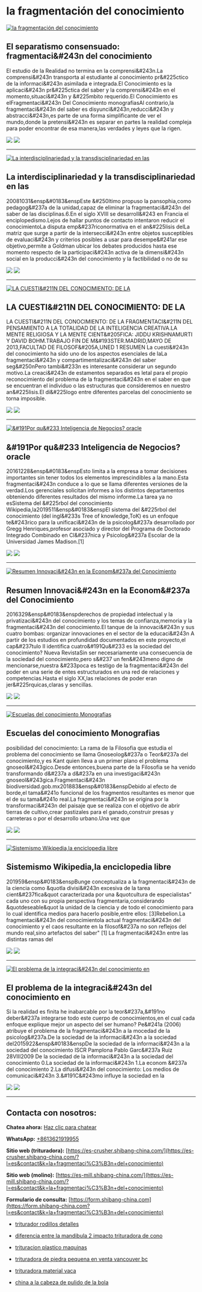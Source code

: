 # la fragmentación del conocimiento

<a href="https://swt.shibang-china.com/?l=es&img&k=la+fragmentaci%C3%B3n+del+conocimiento" target="_blank">![la fragmentación del conocimiento](http://static.shibang-china.com/all-800x300/1456.jpg)</a>

## El separatismo consensuado: fragmentaci&#243n del conocimiento
El estudio de la Realidad no termina en la comprensi&#243n.La comprensi&#243n transporta al estudiante al conocimiento pr&#225ctico de la informaci&#243n asimilada e integrada.El Conocimiento es la aplicaci&#243n pr&#225ctica del saber y la comprensi&#243n en el momento,situaci&#243n y &#225mbito requerido.El Conocimiento es elFragmentaci&#243n Del Conocimiento monografiasAl contrario,la fragmentaci&#243n del saber es disyunci&#243n,reducci&#243n y abstracci&#243n,es parte de una forma simplificante de ver el mundo,donde la pretensi&#243n es separar en partes la realidad compleja para poder encontrar de esa manera,las verdades y leyes que la rigen.


<a href="https://whatsapp.shibangsoft.com/WhatsApp.php" target="_blank" title="WhatsApp">![](http://static.shibang-china.com/icon/whatsapp.png)</a> <a href="https://swt.shibang-china.com/?l=es&icon&k=la+fragmentaci%C3%B3n+del+conocimiento" target="_blank">![](http://static.shibang-china.com/icon/chat-es.png)</a>

---

<a href="https://swt.shibang-china.com/?l=es&img&k=la+fragmentaci%C3%B3n+del+conocimiento" target="_blank">![La interdisciplinariedad y la transdisciplinariedad en las](http://static.shibang-china.com/all-800x300/1329.jpg)</a>

## La interdisciplinariedad y la transdisciplinariedad en las
20081031&ensp&#0183&enspEste &#250ltimo propuso la pansophia,como pedagog&#237a de la unidad,capaz de eliminar la fragmentaci&#243n del saber de las disciplinas.6.En el siglo XVIII se desarroll&#243 en Francia el enciplopedismo.Lejos de hallar puntos de contacto intentaron reducir el conocimientoLa disputa emp&#237riconormativa en el an&#225lisis delLa matriz que surge a partir de la intersecci&#243n entre objetos susceptibles de evaluaci&#243n y criterios posibles a usar para desempe&#241ar ese objetivo,permite a Goldman ubicar los debates producidos hasta ese momento respecto de la participaci&#243n activa de la dimensi&#243n social en la producci&#243n del conocimiento y la factibilidad o no de su


<a href="https://whatsapp.shibangsoft.com/WhatsApp.php" target="_blank" title="WhatsApp">![](http://static.shibang-china.com/icon/whatsapp.png)</a> <a href="https://swt.shibang-china.com/?l=es&icon&k=la+fragmentaci%C3%B3n+del+conocimiento" target="_blank">![](http://static.shibang-china.com/icon/chat-es.png)</a>

---

<a href="https://swt.shibang-china.com/?l=es&img&k=la+fragmentaci%C3%B3n+del+conocimiento" target="_blank">![LA CUESTI&#211N DEL CONOCIMIENTO: DE LA](http://static.shibang-china.com/all-800x300/324.jpg)</a>

## LA CUESTI&#211N DEL CONOCIMIENTO: DE LA
LA CUESTI&#211N DEL CONOCIMIENTO: DE LA FRAGMENTACI&#211N DEL PENSAMIENTO A LA TOTALIDAD DE LA INTELIGENCIA CREATIVA.LA MENTE RELIGIOSA Y LA MENTE CIENT&#205FICA: JIDDU KRISHNAMURTI Y DAVID BOHM.TRABAJO FIN DE M&#193STER.MADRID,MAYO DE 2013,FACULTAD DE FILOSOF&#205A,UNED 1 RESUMEN La cuesti&#243n del conocimiento ha sido uno de los aspectos esenciales de laLa fragmentaci&#243n y compartimentalizaci&#243n del saber seg&#250nPero tambi&#233n es interesante considerar un segundo motivo.La creaci&#243n de estamentos separados es letal para el propio reconocimiento del problema de la fragmentaci&#243n en el saber en que se encuentran el individuo o las estructuras que consideremos en nuestro an&#225lisis.El di&#225logo entre diferentes parcelas del conocimiento se torna imposible.


<a href="https://whatsapp.shibangsoft.com/WhatsApp.php" target="_blank" title="WhatsApp">![](http://static.shibang-china.com/icon/whatsapp.png)</a> <a href="https://swt.shibang-china.com/?l=es&icon&k=la+fragmentaci%C3%B3n+del+conocimiento" target="_blank">![](http://static.shibang-china.com/icon/chat-es.png)</a>

---

<a href="https://swt.shibang-china.com/?l=es&img&k=la+fragmentaci%C3%B3n+del+conocimiento" target="_blank">![&#191Por qu&#233 Inteligencia de Negocios? oracle](http://static.shibang-china.com/all-800x300/979.jpg)</a>

## &#191Por qu&#233 Inteligencia de Negocios? oracle
20161228&ensp&#0183&enspEsto limita a la empresa a tomar decisiones importantes sin tener todos los elementos imprescindibles a la mano.Esta fragmentaci&#243n conduce a lo que se llama diferentes versiones de la verdad.Los gerenciales solicitan informes a los distintos departamentos obteniendo diferentes resultados del mismo informe.La tarea ya no esSistema del &#225rbol del conocimiento Wikipedia,la2019511&ensp&#0183&enspEl sistema del &#225rbol del conocimiento (del ingl&#233s Tree of knowledge,ToK) es un enfoque te&#243rico para la unificaci&#243n de la psicolog&#237a desarrollado por Gregg Henriques,profesor asociado y director del Programa de Doctorado Integrado Combinado en Cl&#237nica y Psicolog&#237a Escolar de la Universidad James Madison.[1]


<a href="https://whatsapp.shibangsoft.com/WhatsApp.php" target="_blank" title="WhatsApp">![](http://static.shibang-china.com/icon/whatsapp.png)</a> <a href="https://swt.shibang-china.com/?l=es&icon&k=la+fragmentaci%C3%B3n+del+conocimiento" target="_blank">![](http://static.shibang-china.com/icon/chat-es.png)</a>

---

<a href="https://swt.shibang-china.com/?l=es&img&k=la+fragmentaci%C3%B3n+del+conocimiento" target="_blank">![Resumen Innovaci&#243n en la Econom&#237a del Conocimiento](http://static.shibang-china.com/all-800x300/164.jpg)</a>

## Resumen Innovaci&#243n en la Econom&#237a del Conocimiento
2016329&ensp&#0183&enspderechos de propiedad intelectual y la privatizaci&#243n del conocimiento y los temas de confianza,memoria y la fragmentaci&#243n del conocimiento.El tanque de la innovaci&#243n y sus cuatro bombas: organizar innovaciones en el sector de la educaci&#243n A partir de los estudios en profundidad documentados en este proyecto,el cap&#237tulo II identifica cuatro&#191Qu&#233 es la sociedad del conocimiento? Nueva RevistaSin ser necesariamente una consecuencia de la sociedad del conocimiento,pero s&#237 un fen&#243meno digno de mencionarse,nuestra &#233poca es testigo de la fragmentaci&#243n del poder en una serie de entes estructurados en una red de relaciones y competencias.Hasta el siglo XX,las relaciones de poder eran jer&#225rquicas,claras y sencillas.


<a href="https://whatsapp.shibangsoft.com/WhatsApp.php" target="_blank" title="WhatsApp">![](http://static.shibang-china.com/icon/whatsapp.png)</a> <a href="https://swt.shibang-china.com/?l=es&icon&k=la+fragmentaci%C3%B3n+del+conocimiento" target="_blank">![](http://static.shibang-china.com/icon/chat-es.png)</a>

---

<a href="https://swt.shibang-china.com/?l=es&img&k=la+fragmentaci%C3%B3n+del+conocimiento" target="_blank">![Escuelas del conocimiento Monografias](http://static.shibang-china.com/all-800x300/276.jpg)</a>

## Escuelas del conocimiento Monografias
posibilidad del conocimiento: La rama de la Filosofia que estudia el problema del conocimiento se llama Gnoseolog&#237a o Teor&#237a del conocimiento,y es Kant quien lleva a un primer plano el problema gnoseol&#243gico.Desde entonces,buena parte de la Filosofia se ha venido transformando d&#237a a d&#237a en una investigaci&#243n gnoseol&#243gica.Fragmentaci&#243n biodiversidad.gob.mx201883&ensp&#0183&enspDebido al efecto de borde,el tama&#241o funcional de los fragmentos resultantes es menor que el de su tama&#241o real.La fragmentaci&#243n se origina por la transformaci&#243n del paisaje que se realiza con el objetivo de abrir tierras de cultivo,crear pastizales para el ganado,construir presas y carreteras o por el desarrollo urbano.Una vez que


<a href="https://whatsapp.shibangsoft.com/WhatsApp.php" target="_blank" title="WhatsApp">![](http://static.shibang-china.com/icon/whatsapp.png)</a> <a href="https://swt.shibang-china.com/?l=es&icon&k=la+fragmentaci%C3%B3n+del+conocimiento" target="_blank">![](http://static.shibang-china.com/icon/chat-es.png)</a>

---

<a href="https://swt.shibang-china.com/?l=es&img&k=la+fragmentaci%C3%B3n+del+conocimiento" target="_blank">![Sistemismo Wikipedia,la enciclopedia libre](http://static.shibang-china.com/all-800x300/676.jpg)</a>

## Sistemismo Wikipedia,la enciclopedia libre
201959&ensp&#0183&enspBunge conceptualiza a la fragmentaci&#243n de la ciencia como &quotla divisi&#243n excesiva de la tarea cient&#237fica&quot caracterizada por una &quotcultura de especialistas" cada uno con su propia perspectiva fragmentaria,considerando &quotdeseable&quot la unidad de la ciencia y de todo el conocimiento para lo cual identifica medios para hacerlo posible,entre ellos: [3]Rebelion.La fragmentaci&#243n del conocimientola actual fragmentaci&#243n del conocimiento y el caos resultante en la filosof&#237a no son reflejos del mundo real,sino artefactos del saber" [1] La fragmentaci&#243n entre las distintas ramas del


<a href="https://whatsapp.shibangsoft.com/WhatsApp.php" target="_blank" title="WhatsApp">![](http://static.shibang-china.com/icon/whatsapp.png)</a> <a href="https://swt.shibang-china.com/?l=es&icon&k=la+fragmentaci%C3%B3n+del+conocimiento" target="_blank">![](http://static.shibang-china.com/icon/chat-es.png)</a>

---

<a href="https://swt.shibang-china.com/?l=es&img&k=la+fragmentaci%C3%B3n+del+conocimiento" target="_blank">![El problema de la integraci&#243n del conocimiento en](http://static.shibang-china.com/all-800x300/775.jpg)</a>

## El problema de la integraci&#243n del conocimiento en
Si la realidad es finita he inabarcable por la teor&#237a,&#191no deber&#237a integrarse todo este cuerpo de conocimientos,en el cual cada enfoque explique mejor un aspecto del ser humano? Pe&#241a (2006) atribuye el problema de la fragmentaci&#243n a la mocedad de la psicolog&#237a.De la sociedad de la informaci&#243n a la sociedad del2015922&ensp&#0183&enspDe la sociedad de la informaci&#243n a la sociedad del conocimiento ISCR Pamplona Pablo Garc&#237a Ruiz 28VIII2009 De la sociedad de la informaci&#243n a la sociedad del conocimiento 0.La sociedad de la informaci&#243n 1.La econom &#237a del conocimiento 2.La difusi&#243n del conocimiento: Los medios de comunicaci&#243n 3.&#191C&#243mo influye la sociedad en la


<a href="https://whatsapp.shibangsoft.com/WhatsApp.php" target="_blank" title="WhatsApp">![](http://static.shibang-china.com/icon/whatsapp.png)</a> <a href="https://swt.shibang-china.com/?l=es&icon&k=la+fragmentaci%C3%B3n+del+conocimiento" target="_blank">![](http://static.shibang-china.com/icon/chat-es.png)</a>

---
## Contacta con nosotros:

**Chatea ahora:** [Haz clic para chatear](https://swt.shibang-china.com?l=es&contact&k=la+fragmentaci%C3%B3n+del+conocimiento)

**WhatsApp:**  [+8613621919955](https://whatsapp.shibangsoft.com/WhatsApp.php)

**Sitio web (trituradora):** [https://es-crusher.shibang-china.com/](https://es-crusher.shibang-china.com/?l=es&contact&k=la+fragmentaci%C3%B3n+del+conocimiento)

**Sitio web (molino):** [https://es-mill.shibang-china.com/](https://es-mill.shibang-china.com/?l=es&contact&k=la+fragmentaci%C3%B3n+del+conocimiento)

**Formulario de consulta:** [https://form.shibang-china.com](https://form.shibang-china.com?l=es&contact&k=la+fragmentaci%C3%B3n+del+conocimiento)

* [triturador rodillos detalles](../94/triturador%20rodillos%20detalles.md)

* [diferencia entre la mandibula 2 impacto trituradora de cono](../92/diferencia%20entre%20la%20mandibula%202%20impacto%20trituradora%20de%20cono.md)

* [trituracion plastico maquinas](../87/trituracion%20plastico%20maquinas.md)

* [trituradora de piedra pequena en venta vancouver bc](../95/trituradora%20de%20piedra%20pequena%20en%20venta%20vancouver%20bc.md)

* [trituradora material vaca](../92/trituradora%20material%20vaca.md)

* [china a la cabeza de pulido de la bola](../91/china%20a%20la%20cabeza%20de%20pulido%20de%20la%20bola.md)